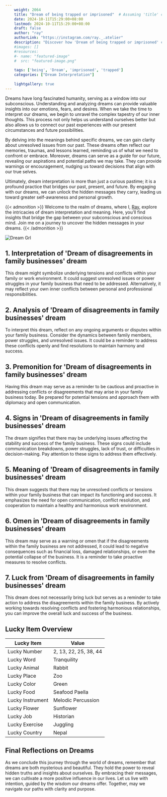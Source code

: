 ```yaml
---
    weight: 2064
    title: "Dream of being trapped or imprisoned"  # Assuming 'title' column exists
    date: 2024-10-11T15:29:00+08:00
    lastmod: 2024-10-11T15:29:00+08:00
    draft: false
    author: "ray"
    authorLink: "https://instagram.com/ray._.atelier"
    description: "Discover how 'Dream of being trapped or imprisoned' can interpret your future and uncover its significant meanings in your life."
    #images: []
    #resources:
    #- name: "featured-image"
    #  src: "featured-image.png"
    
    tags: ['being', 'Dream', 'imprisoned', 'trapped']
    categories: ["Dream Interpretation"]
    
    lightgallery: true
---
```

    
Dreams have long fascinated humanity, serving as a window into our subconscious. Understanding and analyzing dreams can provide valuable insights into our emotions, fears, and desires. When we take the time to interpret our dreams, we begin to unravel the complex tapestry of our inner thoughts. This process not only helps us understand ourselves better but also allows us to connect our past experiences with our present circumstances and future possibilities.

By delving into the meanings behind specific dreams, we can gain clarity about unresolved issues from our past. These dreams often reflect our memories, traumas, and lessons learned, reminding us of what we need to confront or embrace. Moreover, dreams can serve as a guide for our future, revealing our aspirations and potential paths we may take. They can provide warnings or encouragement, nudging us toward decisions that align with our true selves.

Ultimately, dream interpretation is more than just a curious pastime; it is a profound practice that bridges our past, present, and future. By engaging with our dreams, we can unlock the hidden messages they carry, leading us toward greater self-awareness and personal growth.

{{< admonition >}}
Welcome to the realm of dreams, where I, [Ray](https://instagram.com/ray._.atelier), explore the intricacies of dream interpretation and meaning. Here, you’ll find insights that bridge the gap between your subconscious and conscious mind. Join me on a journey to uncover the hidden messages in your dreams.
{{< /admonition >}}

![Dream Grl](https://cdn.pixabay.com/photo/2017/11/02/03/35/gothic-2910057_1280.jpg "Dream Grl")

## 1. Interpretation of 'Dream of disagreements in family businesses' dream
 This dream might symbolize underlying tensions and conflicts within your family or work environment. It could suggest unresolved issues or power struggles in your family business that need to be addressed. Alternatively, it may reflect your own inner conflicts between personal and professional responsibilities.

## 2. Analysis of 'Dream of disagreements in family businesses' dream
 To interpret this dream, reflect on any ongoing arguments or disputes within your family business. Consider the dynamics between family members, power struggles, and unresolved issues. It could be a reminder to address these conflicts openly and find resolutions to maintain harmony and success.

## 3. Premonition for 'Dream of disagreements in family businesses' dream
 Having this dream may serve as a reminder to be cautious and proactive in addressing conflicts or disagreements that may arise in your family business today. Be prepared for potential tensions and approach them with diplomacy and open communication.

## 4. Signs in 'Dream of disagreements in family businesses' dream
 The dream signifies that there may be underlying issues affecting the stability and success of the family business. These signs could include communication breakdowns, power struggles, lack of trust, or difficulties in decision-making. Pay attention to these signs to address them effectively.

## 5. Meaning of 'Dream of disagreements in family businesses' dream
 This dream suggests that there may be unresolved conflicts or tensions within your family business that can impact its functioning and success. It emphasizes the need for open communication, conflict resolution, and cooperation to maintain a healthy and harmonious work environment.

## 6. Omen in 'Dream of disagreements in family businesses' dream
 This dream may serve as a warning or omen that if the disagreements within the family business are not addressed, it could lead to negative consequences such as financial loss, damaged relationships, or even the potential collapse of the business. It is a reminder to take proactive measures to resolve conflicts.

## 7. Luck from 'Dream of disagreements in family businesses' dream
 This dream does not necessarily bring luck but serves as a reminder to take action to address the disagreements within the family business. By actively working towards resolving conflicts and fostering harmonious relationships, you can improve the overall luck and success of the business.

## Lucky Item Overview
| Lucky Item          | Value              |
|---------------|--------------------|
| Lucky Number        | 2, 13, 22, 25, 38, 44  |
| Lucky Word          | Tranquility |
| Lucky Animal        | Rabbit |
| Lucky Place         | Zoo     |
| Lucky Color         | Green     |
| Lucky Food          | Seafood Paella      |
| Lucky Instrument    | Melodic Percussion |
| Lucky Flower        | Sunflower    |
| Lucky Job           | Historian       |
| Lucky Exercise      | Juggling  |
| Lucky Country       | Nepal    |


##  Final Reflections on Dreams

As we conclude this journey through the world of dreams, remember that dreams are both mysterious and beautiful. They hold the power to reveal hidden truths and insights about ourselves. By embracing their messages, we can cultivate a more positive influence in our lives. Let us live with intention, guided by the wisdom our dreams offer. Together, may we navigate our paths with clarity and purpose.
